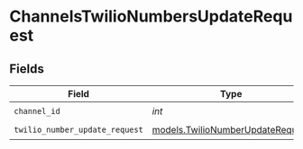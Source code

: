 # ChannelsTwilioNumbersUpdateRequest


## Fields

| Field                                                                      | Type                                                                       | Required                                                                   | Description                                                                |
| -------------------------------------------------------------------------- | -------------------------------------------------------------------------- | -------------------------------------------------------------------------- | -------------------------------------------------------------------------- |
| `channel_id`                                                               | *int*                                                                      | :heavy_check_mark:                                                         | N/A                                                                        |
| `twilio_number_update_request`                                             | [models.TwilioNumberUpdateRequest](../models/twilionumberupdaterequest.md) | :heavy_check_mark:                                                         | N/A                                                                        |